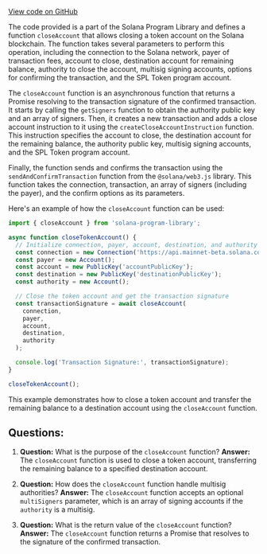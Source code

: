 [View code on GitHub](https://github.com/solana-labs/solana-program-library/token/js/src/actions/closeAccount.ts)

The code provided is a part of the Solana Program Library and defines a function `closeAccount` that allows closing a token account on the Solana blockchain. The function takes several parameters to perform this operation, including the connection to the Solana network, payer of transaction fees, account to close, destination account for remaining balance, authority to close the account, multisig signing accounts, options for confirming the transaction, and the SPL Token program account.

The `closeAccount` function is an asynchronous function that returns a Promise resolving to the transaction signature of the confirmed transaction. It starts by calling the `getSigners` function to obtain the authority public key and an array of signers. Then, it creates a new transaction and adds a close account instruction to it using the `createCloseAccountInstruction` function. This instruction specifies the account to close, the destination account for the remaining balance, the authority public key, multisig signing accounts, and the SPL Token program account.

Finally, the function sends and confirms the transaction using the `sendAndConfirmTransaction` function from the `@solana/web3.js` library. This function takes the connection, transaction, an array of signers (including the payer), and the confirm options as its parameters.

Here's an example of how the `closeAccount` function can be used:

```javascript
import { closeAccount } from 'solana-program-library';

async function closeTokenAccount() {
  // Initialize connection, payer, account, destination, and authority
  const connection = new Connection('https://api.mainnet-beta.solana.com');
  const payer = new Account();
  const account = new PublicKey('accountPublicKey');
  const destination = new PublicKey('destinationPublicKey');
  const authority = new Account();

  // Close the token account and get the transaction signature
  const transactionSignature = await closeAccount(
    connection,
    payer,
    account,
    destination,
    authority
  );

  console.log('Transaction Signature:', transactionSignature);
}

closeTokenAccount();
```

This example demonstrates how to close a token account and transfer the remaining balance to a destination account using the `closeAccount` function.
## Questions: 
 1. **Question:** What is the purpose of the `closeAccount` function?
   **Answer:** The `closeAccount` function is used to close a token account, transferring the remaining balance to a specified destination account.

2. **Question:** How does the `closeAccount` function handle multisig authorities?
   **Answer:** The `closeAccount` function accepts an optional `multiSigners` parameter, which is an array of signing accounts if the `authority` is a multisig.

3. **Question:** What is the return value of the `closeAccount` function?
   **Answer:** The `closeAccount` function returns a Promise that resolves to the signature of the confirmed transaction.